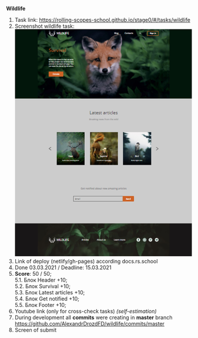 **Wildlife**

1. Task link: https://rolling-scopes-school.github.io/stage0/#/tasks/wildlife
2. Screenshot wildlife task:\
![](assets/images/screeshot.PNG)
3. Link of deploy (netlify/gh-pages) according docs.rs.school
4. Done 03.03.2021 / Deadline: 15.03.2021
5. **Score**: 50 / 50; \
  5.1. Блок Header +10; \
  5.2. Блок Survival +10; \
  5.3. Блок Latest articles +10; \
  5.4. Блок Get notified +10; \
  5.5. Блок Footer +10; 
6. Youtube link (only for cross-check tasks) *(self-estimation)*
7. During development all **commits** were creating in **master** branch \
https://github.com/AlexandrDrozdFD/wildlife/commits/master
8. Screen of submit
